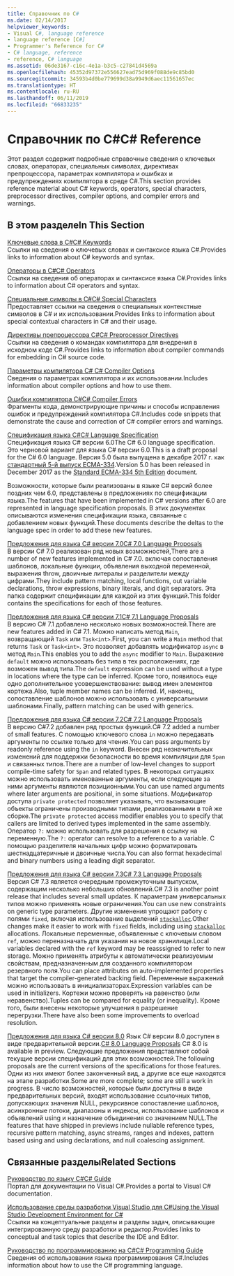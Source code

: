 ```yaml
---
title: Справочник по C#
ms.date: 02/14/2017
helpviewer_keywords:
- Visual C#, language reference
- language reference [C#]
- Programmer's Reference for C#
- C# language, reference
- reference, C# language
ms.assetid: 06de3167-c16c-4e1a-b3c5-c27841d4569a
ms.openlocfilehash: 45352d97372e556627ead75d969f088de9c85bd0
ms.sourcegitcommit: 34593b4d0be779699d38a9949d6aec11561657ec
ms.translationtype: HT
ms.contentlocale: ru-RU
ms.lasthandoff: 06/11/2019
ms.locfileid: "66833235"
---
```

# <a name="c-reference"></a><span data-ttu-id="a4199-102">Справочник по C#</span><span class="sxs-lookup"><span data-stu-id="a4199-102">C# Reference</span></span>
<span data-ttu-id="a4199-103">Этот раздел содержит подробные справочные сведения о ключевых словах, операторах, специальных символах, директивах препроцессора, параметрах компилятора и ошибках и предупреждениях компилятора в среде C#.</span><span class="sxs-lookup"><span data-stu-id="a4199-103">This section provides reference material about C# keywords, operators, special characters, preprocessor directives, compiler options, and compiler errors and warnings.</span></span>  
  
## <a name="in-this-section"></a><span data-ttu-id="a4199-104">В этом разделе</span><span class="sxs-lookup"><span data-stu-id="a4199-104">In This Section</span></span>  
 [<span data-ttu-id="a4199-105">Ключевые слова в C#</span><span class="sxs-lookup"><span data-stu-id="a4199-105">C# Keywords</span></span>](../../csharp/language-reference/keywords/index.md)  
 <span data-ttu-id="a4199-106">Ссылки на сведения о ключевых словах и синтаксисе языка C#.</span><span class="sxs-lookup"><span data-stu-id="a4199-106">Provides links to information about C# keywords and syntax.</span></span>  
  
 [<span data-ttu-id="a4199-107">Операторы в C#</span><span class="sxs-lookup"><span data-stu-id="a4199-107">C# Operators</span></span>](../../csharp/language-reference/operators/index.md)  
 <span data-ttu-id="a4199-108">Ссылки на сведения об операторах и синтаксисе языка C#.</span><span class="sxs-lookup"><span data-stu-id="a4199-108">Provides links to information about C# operators and syntax.</span></span>  

 [<span data-ttu-id="a4199-109">Специальные символы в C#</span><span class="sxs-lookup"><span data-stu-id="a4199-109">C# Special Characters</span></span>](../../csharp/language-reference/tokens/index.md)  
 <span data-ttu-id="a4199-110">Предоставляет ссылки на сведения о специальных контекстные символов в C# и их использовании.</span><span class="sxs-lookup"><span data-stu-id="a4199-110">Provides links to information about special contextual characters in C# and their usage.</span></span>  

 [<span data-ttu-id="a4199-111">Директивы препроцессора C#</span><span class="sxs-lookup"><span data-stu-id="a4199-111">C# Preprocessor Directives</span></span>](../../csharp/language-reference/preprocessor-directives/index.md)  
 <span data-ttu-id="a4199-112">Ссылки на сведения о командах компилятора для внедрения в исходном коде C#.</span><span class="sxs-lookup"><span data-stu-id="a4199-112">Provides links to information about compiler commands for embedding in C# source code.</span></span>  
  
 [<span data-ttu-id="a4199-113">Параметры компилятора C# </span><span class="sxs-lookup"><span data-stu-id="a4199-113">C# Compiler Options</span></span>](../../csharp/language-reference/compiler-options/index.md)  
 <span data-ttu-id="a4199-114">Сведения о параметрах компилятора и их использовании.</span><span class="sxs-lookup"><span data-stu-id="a4199-114">Includes information about compiler options and how to use them.</span></span>  
  
 [<span data-ttu-id="a4199-115">Ошибки компилятора C#</span><span class="sxs-lookup"><span data-stu-id="a4199-115">C# Compiler Errors</span></span>](../../csharp/language-reference/compiler-messages/index.md)  
 <span data-ttu-id="a4199-116">Фрагменты кода, демонстрирующие причины и способы исправления ошибок и предупреждений компилятора C#.</span><span class="sxs-lookup"><span data-stu-id="a4199-116">Includes code snippets that demonstrate the cause and correction of C# compiler errors and warnings.</span></span>  
  
 [<span data-ttu-id="a4199-117">Спецификация языка C#</span><span class="sxs-lookup"><span data-stu-id="a4199-117">C# Language Specification</span></span>](../../../_csharplang/spec/introduction.md)  
 <span data-ttu-id="a4199-118">Спецификация языка C# версии 6.0</span><span class="sxs-lookup"><span data-stu-id="a4199-118">The C# 6.0 language specification.</span></span> <span data-ttu-id="a4199-119">Это черновой вариант для языка C# версии 6.0.</span><span class="sxs-lookup"><span data-stu-id="a4199-119">This is a draft proposal for the C# 6.0 language.</span></span> <span data-ttu-id="a4199-120">Версия 5.0 была выпущена в декабре 2017 г. как [стандартный 5-й выпуск ECMA-334](https://www.ecma-international.org/publications/files/ECMA-ST/ECMA-334.pdf).</span><span class="sxs-lookup"><span data-stu-id="a4199-120">Version 5.0 has been released in December 2017 as the [Standard ECMA-334 5th Edition](https://www.ecma-international.org/publications/files/ECMA-ST/ECMA-334.pdf) document.</span></span>

<span data-ttu-id="a4199-121">Возможности, которые были реализованы в языке C# версий более поздних чем 6.0, представлены в предложениях по спецификации языка.</span><span class="sxs-lookup"><span data-stu-id="a4199-121">The features that have been implemented in C# versions after 6.0 are represented in language specification proposals.</span></span> <span data-ttu-id="a4199-122">В этих документах описываются изменения спецификации языка, связанные с добавлением новых функций.</span><span class="sxs-lookup"><span data-stu-id="a4199-122">These documents describe the deltas to the language spec in order to add these new features.</span></span>

 [<span data-ttu-id="a4199-123">Предложения для языка C# версии 7.0</span><span class="sxs-lookup"><span data-stu-id="a4199-123">C# 7.0 Language Proposals</span></span>](../../../_csharplang/proposals/csharp-7.0/pattern-matching.md)  
 <span data-ttu-id="a4199-124">В версии C# 7.0 реализован ряд новых возможностей,</span><span class="sxs-lookup"><span data-stu-id="a4199-124">There are a number of new features implemented in C# 7.0.</span></span> <span data-ttu-id="a4199-125">включая сопоставления шаблонов, локальные функции, объявления выходной переменной, выражения throw, двоичные литералы и разделители между цифрами.</span><span class="sxs-lookup"><span data-stu-id="a4199-125">They include pattern matching, local functions, out variable declarations, throw expressions, binary literals, and digit separators.</span></span> <span data-ttu-id="a4199-126">Эта папка содержит спецификации для каждой из этих функций.</span><span class="sxs-lookup"><span data-stu-id="a4199-126">This folder contains the specifications for each of those features.</span></span>
  
 [<span data-ttu-id="a4199-127">Предложения для языка C# версии 7.1</span><span class="sxs-lookup"><span data-stu-id="a4199-127">C# 7.1 Language Proposals</span></span>](../../../_csharplang/proposals/csharp-7.1/async-main.md)  
 <span data-ttu-id="a4199-128">В версию C# 7.1 добавлено несколько новых возможностей.</span><span class="sxs-lookup"><span data-stu-id="a4199-128">There are new features added in C# 7.1.</span></span> <span data-ttu-id="a4199-129">Можно написать метод `Main`, возвращающий `Task` или `Task<int>`.</span><span class="sxs-lookup"><span data-stu-id="a4199-129">First, you can write a `Main` method that returns `Task` or `Task<int>`.</span></span> <span data-ttu-id="a4199-130">Это позволяет добавлять модификатор `async` в метод `Main`.</span><span class="sxs-lookup"><span data-stu-id="a4199-130">This enables you to add the `async` modifier to `Main`.</span></span> <span data-ttu-id="a4199-131">Выражение `default` можно использовать без типа в тех расположениях, где возможен вывод типа.</span><span class="sxs-lookup"><span data-stu-id="a4199-131">The `default` expression can be used without a type in locations where the type can be inferred.</span></span> <span data-ttu-id="a4199-132">Кроме того, появилось еще одно дополнительное усовершенствование: вывод имен элементов кортежа.</span><span class="sxs-lookup"><span data-stu-id="a4199-132">Also, tuple member names can be inferred.</span></span> <span data-ttu-id="a4199-133">И, наконец, сопоставление шаблонов можно использовать с универсальными шаблонами.</span><span class="sxs-lookup"><span data-stu-id="a4199-133">Finally, pattern matching can be used with generics.</span></span>

 [<span data-ttu-id="a4199-134">Предложения для языка C# версии 7.2</span><span class="sxs-lookup"><span data-stu-id="a4199-134">C# 7.2 Language Proposals</span></span>](../../../_csharplang/proposals/csharp-7.2/readonly-ref.md)  
 <span data-ttu-id="a4199-135">В версию C#7.2 добавлен ряд простых функций.</span><span class="sxs-lookup"><span data-stu-id="a4199-135">C# 7.2 added a number of small features.</span></span> <span data-ttu-id="a4199-136">С помощью ключевого слова `in` можно передавать аргументы по ссылке только для чтения.</span><span class="sxs-lookup"><span data-stu-id="a4199-136">You can pass arguments by readonly reference using the `in` keyword.</span></span> <span data-ttu-id="a4199-137">Внесен ряд незначительных изменений для поддержки безопасности во время компиляции для `Span` и связанных типов.</span><span class="sxs-lookup"><span data-stu-id="a4199-137">There are a number of low-level changes to support compile-time safety for `Span` and related types.</span></span> <span data-ttu-id="a4199-138">В некоторых ситуациях можно использовать именованные аргументы, если следующие за ними аргументы являются позиционными.</span><span class="sxs-lookup"><span data-stu-id="a4199-138">You can use named arguments where later arguments are positional, in some situations.</span></span> <span data-ttu-id="a4199-139">Модификатор доступа `private protected` позволяет указывать, что вызывающие объекты ограничены производными типами, реализованными в той же сборке.</span><span class="sxs-lookup"><span data-stu-id="a4199-139">The `private protected` access modifier enables you to specify that callers are limited to derived types implemented in the same assembly.</span></span> <span data-ttu-id="a4199-140">Оператор `?:` можно использовать для разрешения в ссылку на переменную.</span><span class="sxs-lookup"><span data-stu-id="a4199-140">The `?:` operator can resolve to a reference to a variable.</span></span> <span data-ttu-id="a4199-141">С помощью разделителя начальных цифр можно форматировать шестнадцатеричные и двоичные числа.</span><span class="sxs-lookup"><span data-stu-id="a4199-141">You can also format hexadecimal and binary numbers using a leading digit separator.</span></span>

 [<span data-ttu-id="a4199-142">Предложения для языка C# версии 7.3</span><span class="sxs-lookup"><span data-stu-id="a4199-142">C# 7.3 Language Proposals</span></span>](../../../_csharplang/proposals/csharp-7.3/blittable.md)  
 <span data-ttu-id="a4199-143">Версия C# 7.3 является очередным промежуточным выпуском, содержащим несколько небольших обновлений.</span><span class="sxs-lookup"><span data-stu-id="a4199-143">C# 7.3 is another point release that includes several small updates.</span></span> <span data-ttu-id="a4199-144">К параметрам универсальных типов можно применять новые ограничения.</span><span class="sxs-lookup"><span data-stu-id="a4199-144">You can use new constraints on generic type parameters.</span></span> <span data-ttu-id="a4199-145">Другие изменения упрощают работу с полями `fixed`, включая использование выделений [`stackalloc`](./operators/stackalloc.md).</span><span class="sxs-lookup"><span data-stu-id="a4199-145">Other changes make it easier to work with `fixed` fields, including using [`stackalloc`](./operators/stackalloc.md) allocations.</span></span> <span data-ttu-id="a4199-146">Локальные переменные, объявленные с ключевым словом `ref`, можно переназначать для указания на новое хранилище.</span><span class="sxs-lookup"><span data-stu-id="a4199-146">Local variables declared with the `ref` keyword may be reasssigned to refer to new storage.</span></span> <span data-ttu-id="a4199-147">Можно применять атрибуты к автоматически реализуемым свойствам, предназначенным для созданного компилятором резервного поля.</span><span class="sxs-lookup"><span data-stu-id="a4199-147">You can place attributes on auto-implemented properties that target the compiler-generated backing field.</span></span> <span data-ttu-id="a4199-148">Переменные выражений можно использовать в инициализаторах.</span><span class="sxs-lookup"><span data-stu-id="a4199-148">Expression variables can be used in initializers.</span></span> <span data-ttu-id="a4199-149">Кортежи можно проверять на равенство (или неравенство).</span><span class="sxs-lookup"><span data-stu-id="a4199-149">Tuples can be compared for equality (or inequality).</span></span> <span data-ttu-id="a4199-150">Кроме того, были внесены некоторые улучшения в разрешение перегрузки.</span><span class="sxs-lookup"><span data-stu-id="a4199-150">There have also been some improvements to overload resolution.</span></span>
  
 <span data-ttu-id="a4199-151">[Предложения для языка C# версии 8.0](../../../_csharplang/proposals/csharp-8.0/nullable-reference-types.md) Язык C# версии 8.0 доступен в виде предварительной версии.</span><span class="sxs-lookup"><span data-stu-id="a4199-151">[C# 8.0 Language Proposals](../../../_csharplang/proposals/csharp-8.0/nullable-reference-types.md) C# 8.0 is available in preview.</span></span> <span data-ttu-id="a4199-152">Следующие предложения представляют собой текущие версии спецификаций для этих возможностей.</span><span class="sxs-lookup"><span data-stu-id="a4199-152">The following proposals are the current versions of the specifications for those features.</span></span> <span data-ttu-id="a4199-153">Одни из них имеют более законченный вид, а другие все еще находятся на этапе разработки.</span><span class="sxs-lookup"><span data-stu-id="a4199-153">Some are more complete; some are still a work in progress.</span></span> <span data-ttu-id="a4199-154">В число возможностей, которые были доступны в виде предварительных версий, входят использование ссылочных типов, допускающих значения NULL, рекурсивное сопоставление шаблонов, асинхронные потоки, диапазоны и индексы, использование шаблонов и объявлений using и назначение объединения со значением NULL.</span><span class="sxs-lookup"><span data-stu-id="a4199-154">The features that have shipped in previews include nullable reference types, recursive pattern matching, async streams, ranges and indexes, pattern based using and using declarations, and null coalescing assignment.</span></span>
  
## <a name="related-sections"></a><span data-ttu-id="a4199-155">Связанные разделы</span><span class="sxs-lookup"><span data-stu-id="a4199-155">Related Sections</span></span>  

 [<span data-ttu-id="a4199-156">Руководство по языку C#</span><span class="sxs-lookup"><span data-stu-id="a4199-156">C# Guide</span></span>](../../csharp/index.md)  
 <span data-ttu-id="a4199-157">Портал для документации по Visual C#.</span><span class="sxs-lookup"><span data-stu-id="a4199-157">Provides a portal to Visual C# documentation.</span></span>  
  
 [<span data-ttu-id="a4199-158">Использование среды разработки Visual Studio для C#</span><span class="sxs-lookup"><span data-stu-id="a4199-158">Using the Visual Studio Development Environment for C#</span></span>](/visualstudio/csharp-ide/using-the-visual-studio-development-environment-for-csharp)  
 <span data-ttu-id="a4199-159">Ссылки на концептуальные разделы и разделы задач, описывающие интегрированную среду разработки и редактор.</span><span class="sxs-lookup"><span data-stu-id="a4199-159">Provides links to conceptual and task topics that describe the IDE and Editor.</span></span>  
  
 [<span data-ttu-id="a4199-160">Руководство по программированию на C#</span><span class="sxs-lookup"><span data-stu-id="a4199-160">C# Programming Guide</span></span>](../../csharp/programming-guide/index.md)  
 <span data-ttu-id="a4199-161">Сведения об использовании языка программирования C#.</span><span class="sxs-lookup"><span data-stu-id="a4199-161">Includes information about how to use the C# programming language.</span></span>
